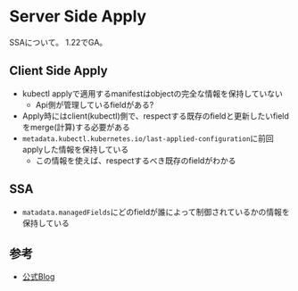 # Server Side Apply

SSAについて。
1.22でGA。

## Client Side Apply

* kubectl applyで適用するmanifestはobjectの完全な情報を保持していない
  * Api側が管理しているfieldがある?
* Apply時にはclient(kubectl)側で、respectする既存のfieldと更新したいfieldをmerge(計算)する必要がある
* `metadata.kubectl.kubernetes.io/last-applied-configuration`に前回applyした情報を保持している
  * この情報を使えば、respectするべき既存のfieldがわかる


## SSA

* `matadata.managedFields`にどのfieldが誰によって制御されているかの情報を保持している


## 参考

* [公式Blog](https://kubernetes.io/blog/2022/10/20/advanced-server-side-apply/)